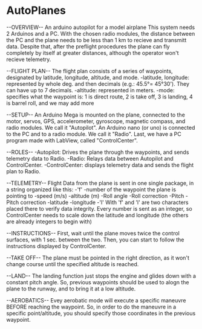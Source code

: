 # AutoPlanes
--OVERVIEW--
An arduino autopilot for a model airplane
This system needs 2 Arduinos and a PC.
With the chosen radio modules, the distance between the PC and the plane needs to be less than 1 km to recieve and transmitt data.
Despite that, after the preflight procedures the plane can fly completely by itself at greater distances, although the operator won't recieve telemetry.

--FLIGHT PLAN--
The flight plan consists of a series of waypoints, designated by latitude, longitude, altitude, and mode.
-latitude, longitude: represented by whole deg. and then decimals (e.g.: 45.5°= 45°30'). They can have up to 7 decimals.
-altitude: represented in meters.
-mode: specifies what the waypoint is: 1 is direct route, 2 is take off, 3 is landing, 4 is barrel roll, and we may add more 

--SETUP--
An Arduino Mega is mounted on the plane, connected to the motor, servos, GPS, accelerometer, gyroscope, magnetic compass, and radio modules. We call it "Autopilot".
An Arduino nano (or uno) is connected to the PC and to a radio module. We call it "Radio".
Last, we have a PC program made with LabView, called "ControlCenter".

--ROLES--
-Autopilot: Drives the plane through the waypoints, and sends telemetry data to Radio.
-Radio: Relays data between Autopilot and ControlCenter.
-ControlCenter: displays telemetry data and sends the flight plan to Radio.

--TELEMETRY--
Flight Data from the plane is sent in one single package, in a string organized like this:
-'f'
-number of the waypoint the plane is pointing to 
-speed (m/s)
-altitude (m)
-Roll angle
-Roll correction
-Pitch
-Pitch correction
-latitude
-longitude
-'l'
With 'f' and 'l' are two characters placed there to verify data integrity.
Every number is sent as an integer, so ControlCenter needs to scale down the latitude and longitude 
(the others are already integers to begin with)

--INSTRUCTIONS--
First, wait until the plane moves twice the control surfaces, with 1 sec. between the two.
Then, you can start to follow the instructions displayed by ControlCenter.

--TAKE OFF--
The plane must be pointed in the right direction, as it won't change course until the specified altitude is reached.

--LAND--
The landing function just stops the engine and glides down with a constant pitch angle. So, previous waypoints should be used 
to alogn the plane to the runway, and to bring it at a low altitude.

--AEROBATICS--
Evey aerobatic mode will execute a specific maneuvre BEFORE reaching the waypoint. 
So, in order to do the maneuvre in a specific point/altitude, you should specify those coordinates in the
previous waypoint.






